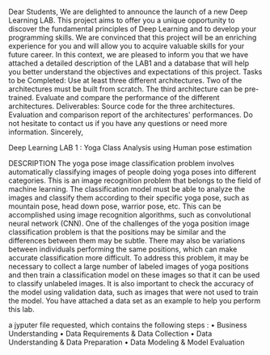 Dear Students,
We are delighted to announce the launch of a new Deep Learning LAB. This project aims to offer you a unique opportunity to discover the fundamental principles of Deep Learning and to develop your programming skills.
We are convinced that this project will be an enriching experience for you and will allow you to acquire valuable skills for your future career.
In this context, we are pleased to inform you that we have attached a detailed description of the LAB1 and a database that will help you better understand the objectives and expectations of this project.
Tasks to be Completed:
Use at least three different architectures.
Two of the architectures must be built from scratch.
The third architecture can be pre-trained.
Evaluate and compare the performance of the different architectures.
Deliverables:
Source code for the three architectures.
Evaluation and comparison report of the architectures' performances.
Do not hesitate to contact us if you have any questions or need more information.
Sincerely,


Deep Learning 
LAB 1 : Yoga Class Analysis using Human pose estimation

DESCRIPTION
The yoga pose image classification problem involves automatically classifying images of people doing yoga poses into different categories. This is an image recognition problem that belongs to the field of machine learning. The classification model must be able to analyze the images and classify them according to their specific yoga pose, such as mountain pose, head down pose,
warrior pose, etc. This can be accomplished using image recognition algorithms, such as convolutional neural network (CNN). 
One of the challenges of the yoga position image classification problem is that the positions may be similar and the differences between them may be subtle. There may also be variations between individuals performing the same positions, which can make accurate classification more difficult.
To address this problem, it may be necessary to collect a large number of labeled images of yoga positions and then train a classification model on these images so that it can be used to classify unlabeled images. It is also important to check the accuracy of the model using validation data, such as images that were not used to train the model. 
You have attached a data set as an example to help you perform this lab. 

a jyputer file requested, which contains the following steps :
• Business Understanding
• Data Requirements & Data Collection
• Data Understanding & Data Preparation
• Data Modeling & Model Evaluation
